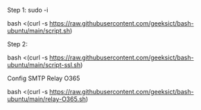 Step 1: sudo -i

bash <(curl -s https://raw.githubusercontent.com/geeksict/bash-ubuntu/main/script.sh)

Step 2:

bash <(curl -s https://raw.githubusercontent.com/geeksict/bash-ubuntu/main/script-ssl.sh)

Config SMTP Relay O365

bash <(curl -s https://raw.githubusercontent.com/geeksict/bash-ubuntu/main/relay-O365.sh)
